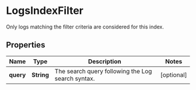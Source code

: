 

# LogsIndexFilter

Only logs matching the filter criteria are considered for this index.
## Properties

Name | Type | Description | Notes
------------ | ------------- | ------------- | -------------
**query** | **String** | The search query following the Log search syntax. |  [optional]



